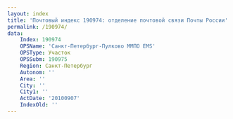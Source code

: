 ```yaml
---
layout: index
title: 'Почтовый индекс 190974: отделение почтовой связи Почты России'
permalink: /190974/
data:
    Index: 190974
    OPSName: 'Санкт-Петербург-Пулково ММПО EMS'
    OPSType: Участок
    OPSSubm: 190975
    Region: Санкт-Петербург
    Autonom: ''
    Area: ''
    City: ''
    City1: ''
    ActDate: '20100907'
    IndexOld: ''
---
```

